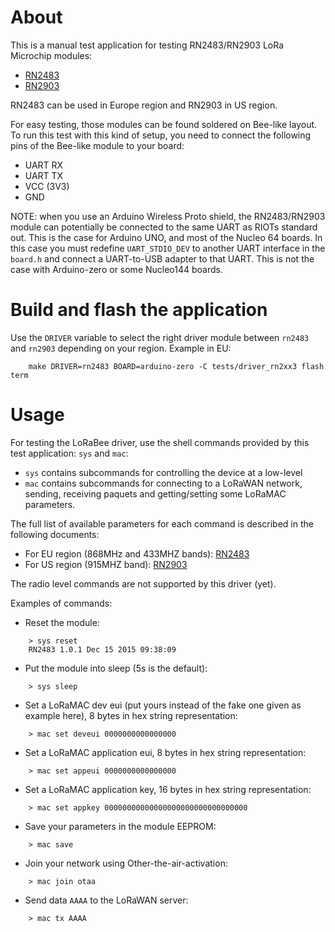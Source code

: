 # About

This is a manual test application for testing RN2483/RN2903 LoRa Microchip
modules:
* [RN2483](http://ww1.microchip.com/downloads/en/DeviceDoc/50002346C.pdf)
* [RN2903](http://ww1.microchip.com/downloads/en/DeviceDoc/50002390C.pdf)

RN2483 can be used in Europe region and RN2903 in US region.

For easy testing, those modules can be found soldered on Bee-like layout. To
run this test with this kind of setup, you need to connect the following pins
of the Bee-like module to your board:
- UART RX
- UART TX
- VCC (3V3)
- GND

NOTE: when you use an Arduino Wireless Proto shield, the RN2483/RN2903 module
can potentially be connected to the same UART as RIOTs standard out. This is the
case for Arduino UNO, and most of the Nucleo 64 boards.
In this case you must redefine `UART_STDIO_DEV` to another UART interface in
the `board.h` and connect a UART-to-USB adapter to that UART.
This is not the case with Arduino-zero or some Nucleo144 boards.

# Build and flash the application

Use the `DRIVER` variable to select the right driver module between `rn2483`
and `rn2903` depending on your region.
Example in EU:
```
    make DRIVER=rn2483 BOARD=arduino-zero -C tests/driver_rn2xx3 flash term
```

# Usage

For testing the LoRaBee driver, use the shell commands provided by this
test application: `sys` and `mac`:
* `sys` contains subcommands for controlling the device at a low-level
* `mac` contains subcommands for connecting to a LoRaWAN network, sending,
  receiving paquets and getting/setting some LoRaMAC parameters.

The full list of available parameters for each command is described in the
following documents:
- For EU region (868MHz and 433MHZ bands):
[RN2483](http://ww1.microchip.com/downloads/en/DeviceDoc/40001784B.pdf)
- For US region (915MHZ band):
[RN2903](http://ww1.microchip.com/downloads/en/DeviceDoc/40001811A.pdf)

The radio level commands are not supported by this driver (yet).

Examples of commands:
* Reset the module:
```
    > sys reset
    RN2483 1.0.1 Dec 15 2015 09:38:09
```
* Put the module into sleep (5s is the default):
```
    > sys sleep
```
* Set a LoRaMAC dev eui (put yours instead of the fake one given as
  example here), 8 bytes in hex string representation:
```
    > mac set deveui 0000000000000000
```
* Set a LoRaMAC application eui, 8 bytes in hex string representation:
```
    > mac set appeui 0000000000000000
```
* Set a LoRaMAC application key, 16 bytes in hex string representation:
```
    > mac set appkey 00000000000000000000000000000000
```
* Save your parameters in the module EEPROM:
```
    > mac save
```
* Join your network using Other-the-air-activation:
```
    > mac join otaa
```
* Send data `AAAA` to the LoRaWAN server:
```
    > mac tx AAAA
```
